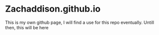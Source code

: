 # Zachaddison.github.io
This is my own github page,
I will find a use for this repo eventually. Untill then, this will be here
